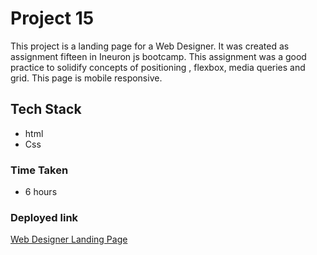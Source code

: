 # Project 15
This project is a landing page for a Web Designer. It was created as assignment fifteen in Ineuron js bootcamp. This assignment was a good practice to solidify concepts of positioning , flexbox, media queries and grid. This page is mobile responsive.

## Tech Stack
- html
- Css

### Time Taken  
- 6 hours

### Deployed link


[Web Designer Landing Page](https://web-designer-landing-page-by-aman.netlify.app/)
